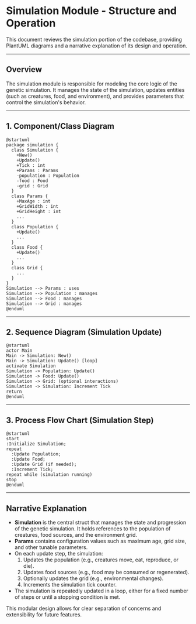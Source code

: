 # Simulation Module - Structure and Operation

This document reviews the simulation portion of the codebase, providing PlantUML diagrams and a narrative explanation of its design and operation.

---

## Overview

The simulation module is responsible for modeling the core logic of the genetic simulation. It manages the state of the simulation, updates entities (such as creatures, food, and environment), and provides parameters that control the simulation's behavior.

---

## 1. Component/Class Diagram

```plantuml
@startuml
package simulation {
  class Simulation {
    +New()
    +Update()
    +Tick : int
    +Params : Params
    -population : Population
    -food : Food
    -grid : Grid
  }
  class Params {
    +MaxAge : int
    +GridWidth : int
    +GridHeight : int
    ...
  }
  class Population {
    +Update()
    ...
  }
  class Food {
    +Update()
    ...
  }
  class Grid {
    ...
  }
}
Simulation --> Params : uses
Simulation --> Population : manages
Simulation --> Food : manages
Simulation --> Grid : manages
@enduml
```

---

## 2. Sequence Diagram (Simulation Update)

```plantuml
@startuml
actor Main
Main -> Simulation: New()
Main -> Simulation: Update() [loop]
activate Simulation
Simulation -> Population: Update()
Simulation -> Food: Update()
Simulation -> Grid: (optional interactions)
Simulation -> Simulation: Increment Tick
return
@enduml
```

---

## 3. Process Flow Chart (Simulation Step)

```plantuml
@startuml
start
:Initialize Simulation;
repeat
  :Update Population;
  :Update Food;
  :Update Grid (if needed);
  :Increment Tick;
repeat while (simulation running)
stop
@enduml
```

---

## Narrative Explanation

- **Simulation** is the central struct that manages the state and progression of the genetic simulation. It holds references to the population of creatures, food sources, and the environment grid.
- **Params** contains configuration values such as maximum age, grid size, and other tunable parameters.
- On each update step, the simulation:
  1. Updates the population (e.g., creatures move, eat, reproduce, or die).
  2. Updates food sources (e.g., food may be consumed or regenerated).
  3. Optionally updates the grid (e.g., environmental changes).
  4. Increments the simulation tick counter.
- The simulation is repeatedly updated in a loop, either for a fixed number of steps or until a stopping condition is met.

This modular design allows for clear separation of concerns and extensibility for future features.
